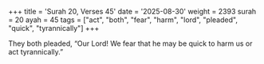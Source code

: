 +++
title = 'Surah 20, Verses 45'
date = '2025-08-30'
weight = 2393
surah = 20
ayah = 45
tags = ["act", "both", "fear", "harm", "lord", "pleaded", "quick", "tyrannically"]
+++

They both pleaded, “Our Lord! We fear that he may be quick to harm us or act tyrannically.”